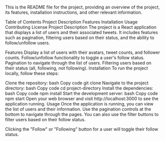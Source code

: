 This is the README file for the project, providing an overview of the project, its features, installation instructions, and other relevant information.

Table of Contents
Project Description
Features
Installation
Usage
Contributing
License
Project Description
The project is a React application that displays a list of users and their associated tweets. It includes features such as pagination, filtering users based on their status, and the ability to follow/unfollow users.

Features
Display a list of users with their avatars, tweet counts, and follower counts.
Follow/unfollow functionality to toggle a user's follow status.
Pagination to navigate through the list of users.
Filtering users based on their status (all, following, not following).
Installation
To run the project locally, follow these steps:

Clone the repository:
bash
Copy code
git clone <repository-url>
Navigate to the project directory:
bash
Copy code
cd project-directory
Install the dependencies:
bash
Copy code
npm install
Start the development server:
bash
Copy code
npm start
Open your web browser and visit http://localhost:3000 to see the application running.
Usage
Once the application is running, you can view the list of users and their information. Use the pagination controls at the bottom to navigate through the pages. You can also use the filter buttons to filter users based on their follow status.

Clicking the "Follow" or "Following" button for a user will toggle their follow status.